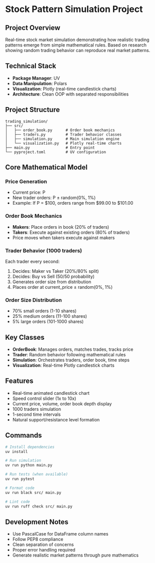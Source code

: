 # Stock Pattern Simulation Project

## Project Overview
Real-time stock market simulation demonstrating how realistic trading patterns emerge from simple mathematical rules. Based on research showing random trading behavior can reproduce real market patterns.

## Technical Stack
- **Package Manager**: UV
- **Data Manipulation**: Polars
- **Visualization**: Plotly (real-time candlestick charts)
- **Architecture**: Clean OOP with separated responsibilities

## Project Structure
```
trading_simulation/
├── src/
│   ├── order_book.py      # Order book mechanics
│   ├── traders.py         # Trader behavior classes
│   ├── simulation.py      # Main simulation engine
│   └── visualization.py   # Plotly real-time charts
├── main.py                # Entry point
└── pyproject.toml         # UV configuration
```

## Core Mathematical Model

### Price Generation
- Current price: P
- New trader orders: P ± random(0%, 1%)
- Example: If P = $100, orders range from $99.00 to $101.00

### Order Book Mechanics
- **Makers**: Place orders in book (20% of traders)
- **Takers**: Execute against existing orders (80% of traders)
- Price moves when takers execute against makers

### Trader Behavior (1000 traders)
Each trader every second:
1. Decides: Maker vs Taker (20%/80% split)
2. Decides: Buy vs Sell (50/50 probability)
3. Generates order size from distribution
4. Places order at current_price ± random(0%, 1%)

### Order Size Distribution
- 70% small orders (1-10 shares)
- 25% medium orders (11-100 shares)
- 5% large orders (101-1000 shares)

## Key Classes
- **OrderBook**: Manages orders, matches trades, tracks price
- **Trader**: Random behavior following mathematical rules
- **Simulation**: Orchestrates traders, order book, time steps
- **Visualization**: Real-time Plotly candlestick charts

## Features
- Real-time animated candlestick chart
- Speed control slider (1x to 10x)
- Current price, volume, order book depth display
- 1000 traders simulation
- 1-second time intervals
- Natural support/resistance level formation

## Commands
```bash
# Install dependencies
uv install

# Run simulation
uv run python main.py

# Run tests (when available)
uv run pytest

# Format code
uv run black src/ main.py

# Lint code  
uv run ruff check src/ main.py
```

## Development Notes
- Use PascalCase for DataFrame column names
- Follow PEP8 compliance
- Clean separation of concerns
- Proper error handling required
- Generate realistic market patterns through pure mathematics